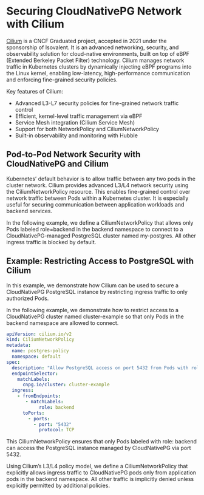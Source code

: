 # Securing CloudNativePG Network with Cilium

[Cilium](https://cilium.io/) is a CNCF Graduated project, accepted in 2021 under the sponsorship of Isovalent. It is an
advanced networking, security, and observability solution for cloud-native environments, built on
top of eBPF (Extended Berkeley Packet Filter) technology. Cilium manages network traffic in
Kubernetes clusters by dynamically injecting eBPF programs into the Linux kernel, enabling
low-latency, high-performance communication and enforcing fine-grained security policies.

Key features of Cilium:

- Advanced L3-L7 security policies for fine-grained network traffic control
- Efficient, kernel-level traffic management via eBPF
- Service Mesh integration (Cilium Service Mesh)
- Support for both NetworkPolicy and CiliumNetworkPolicy
- Built-in observability and monitoring with Hubble

## Pod-to-Pod Network Security with CloudNativePG and Cilium

Kubernetes’ default behavior is to allow traffic between any two pods in the cluster network.
Cilium provides advanced L3/L4 network security using the CiliumNetworkPolicy resource. This
enables fine-grained control over network traffic between Pods within a Kubernetes cluster. It is
especially useful for securing communication between application workloads and backend
services.

In the following example, we define a CiliumNetworkPolicy that allows only Pods labeled
role=backend in the backend namespace to connect to a CloudNativePG-managed PostgreSQL
cluster named my-postgres. All other ingress traffic is blocked by default.

## Example: Restricting Access to PostgreSQL with Cilium

In this example, we demonstrate how Cilium can be used to secure a CloudNativePG
PostgreSQL instance by restricting ingress traffic to only authorized Pods.

In the following example, we demonstrate how to restrict access to a CloudNativePG cluster
named cluster-example so that only Pods in the backend namespace are allowed to connect.

```yaml
apiVersion: cilium.io/v2
kind: CiliumNetworkPolicy
metadata:
  name: postgres-policy
  namespace: default
spec:
  description: "Allow PostgreSQL access on port 5432 from Pods with role=backend"
  endpointSelector:
    matchLabels:
      cnpg.io/cluster: cluster-example
  ingress:
    - fromEndpoints:
       - matchLabels:
            role: backend
      toPorts:
        - ports:
          - port: "5432"
            protocol: TCP
```

This CiliumNetworkPolicy ensures that only Pods labeled with role: backend can access the
PostgreSQL instance managed by CloudNativePG via port 5432.

Using Cilium’s L3/L4 policy model, we define a CiliumNetworkPolicy that explicitly allows ingress
traffic to CloudNativePG pods only from application pods in the backend namespace. All other
traffic is implicitly denied unless explicitly permitted by additional policies.
